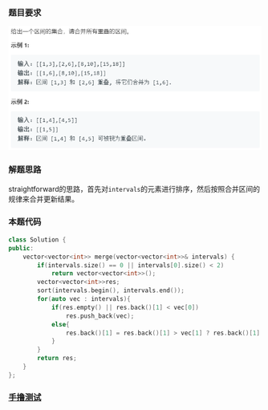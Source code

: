 ### 题目要求

![](./pic/56.png)

### 解题思路

straightforward的思路，首先对`intervals`的元素进行排序，然后按照合并区间的规律来合并更新结果。

### 本题代码

```c++
class Solution {
public:
    vector<vector<int>> merge(vector<vector<int>>& intervals) {
        if(intervals.size() == 0 || intervals[0].size() < 2)
            return vector<vector<int>>();
        vector<vector<int>>res;
        sort(intervals.begin(), intervals.end());
        for(auto vec : intervals){
            if(res.empty() || res.back()[1] < vec[0])
                res.push_back(vec);
            else{
                res.back()[1] = res.back()[1] > vec[1] ? res.back()[1] : vec[1];
            }
        }
        return res;
    }
};
```

### [手撸测试](<https://leetcode-cn.com/problems/merge-intervals/>) 

